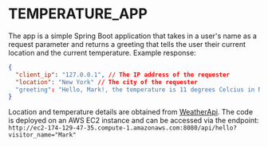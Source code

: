 # TEMPERATURE_APP

The app is a simple Spring Boot application that takes in 
a user's name as a request parameter and returns a greeting that
tells the user their current location and the current temperature.
Example response:

```json
{
  "client_ip": "127.0.0.1", // The IP address of the requester
  "location": "New York" // The city of the requester
  "greeting": "Hello, Mark!, the temperature is 11 degrees Celcius in New York"
}
```
Location and temperature details are obtained from [WeatherApi](https://www.weatherapi.com/). The code is 
deployed on an AWS EC2 instance and can be accessed via the endpoint:
`http://ec2-174-129-47-35.compute-1.amazonaws.com:8080/api/hello?visitor_name="Mark"`